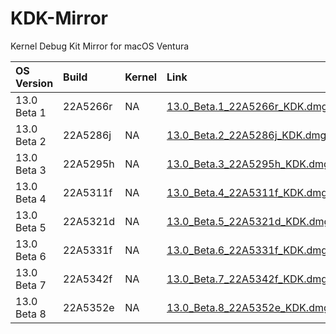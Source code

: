 # KDK-Mirror
Kernel Debug Kit Mirror for macOS Ventura


| OS Version | Build | Kernel | Link |
| :--- | :--- | :--- | :--- |
| 13.0 Beta 1 |        22A5266r | NA | [13.0_Beta.1_22A5266r_KDK.dmg](https://github.com/perez987/KDK-Mirror/releases/download/22A5295i/13.0_Beta.1_22A5266r_KDK.dmg) |
| 13.0 Beta 2 |        22A5286j | NA | [13.0_Beta.2_22A5286j_KDK.dmg](https://github.com/perez987/KDK-Mirror/releases/download/22A5295i/13.0_Beta.2_22A5286j_KDK.dmg) |
| 13.0 Beta 3 |        22A5295h | NA | [13.0_Beta.3_22A5295h_KDK.dmg](https://github.com/perez987/KDK-Mirror/releases/download/22A5295i/13.0_Beta.3_22A5295h_KDK.dmg) |
| 13.0 Beta 4 |        22A5311f | NA | [13.0_Beta.4_22A5311f_KDK.dmg](https://github.com/perez987/KDK-Mirror/releases/download/22A5311f/13.0_Beta.4_22A5311f_KDK.dmg) |
| 13.0 Beta 5 |        22A5321d | NA | [13.0_Beta.5_22A5321d_KDK.dmg](https://github.com/perez987/KDK-Mirror/releases/download/22A5321d/13.0_Beta.5_22A5321d_KDK.dmg) |
| 13.0 Beta 6 |        22A5331f | NA | [13.0_Beta.6_22A5331f_KDK.dmg](https://github.com/perez987/KDK-Mirror/releases/download/22A5331f/13.0_Beta.6_22A5331f_KDK.dmg) |
| 13.0 Beta 7 |        22A5342f | NA | [13.0_Beta.7_22A5342f_KDK.dmg](https://github.com/perez987/KDK-Mirror/releases/download/22A5342f/13.0_Beta.7_22A5342f_KDK.dmg) |
| 13.0 Beta 8 |        22A5352e | NA | [13.0_Beta.8_22A5352e_KDK.dmg](https://github.com/perez987/KDK-Mirror/releases/download/22A5352e/13.0_Beta.8_22A5352e_KDK.dmg) |
